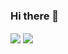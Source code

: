 ### Hi there 👋

<img align="center" src="https://github-readme-stats.vercel.app/api?username=A35G&show_icons=true&theme=algolia" />

<img align="center" src="https://github-readme-stats.vercel.app/api/top-langs?username=A35G&layout=compact&theme=algolia&langs_count=8&card_width=320" />
